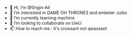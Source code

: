 - 👋 Hi, I’m @0rigin-All
- 👀 I’m interested in GAME OH THRONES and embeter Jules
- 🌱 I’m currently learning machine
- 💞️ I’m looking to collaborate on UwU
- 📫 How to reach me : it's croissant not qwassant

<!---
0rigin-All/0rigin-All is a ✨ special ✨ repository because its `README.md` (this file) appears on your GitHub profile.
You can click the Preview link to take a look at your changes.
--->
